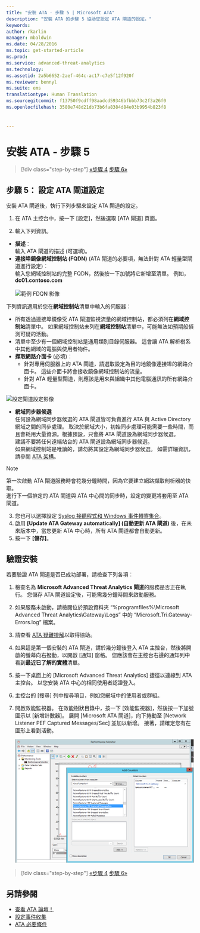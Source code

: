 ```yaml
---
title: "安裝 ATA - 步驟 5 | Microsoft ATA"
description: "安裝 ATA 的步驟 5 協助您設定 ATA 閘道的設定。"
keywords: 
author: rkarlin
manager: mbaldwin
ms.date: 04/28/2016
ms.topic: get-started-article
ms.prod: 
ms.service: advanced-threat-analytics
ms.technology: 
ms.assetid: 2a5b6652-2aef-464c-ac17-c7e5f12f920f
ms.reviewer: bennyl
ms.suite: ems
translationtype: Human Translation
ms.sourcegitcommit: f13750f9cdff98aadcd59346bfbbb73c2f3a26f0
ms.openlocfilehash: 3580e748d21db73b6fa8384d84e03b9954b823f8


---
```


# 安裝 ATA - 步驟 5

>[!div class="step-by-step"]
[«步驟 4](install-ata-step4.md)
[步驟 6»](install-ata-step6.md)


## 步驟 5： 設定 ATA 閘道設定
安裝 ATA 閘道後，執行下列步驟來設定 ATA 閘道的設定。

1.  在 ATA 主控台中，按一下 [設定]，然後選取 [ATA 閘道] 頁面。

2.  輸入下列資訊。

  - **描述**： <br>輸入 ATA 閘道的描述 (可選填)。
  - **連接埠鏡像網域控制站 (FQDN)** (ATA 閘道的必要項，無法針對 ATA 輕量型閘道進行設定)︰ <br>輸入您網域控制站的完整 FQDN，然後按一下加號將它新增至清單。 例如，**dc01.contoso.com**<br /><br />![範例 FDQN 影像](media/ATAGWDomainController.png)

下列資訊適用於您在**網域控制站**清單中輸入的伺服器：

- 所有透過連接埠鏡像受 ATA 閘道監視流量的網域控制站，都必須列在**網域控制站**清單中。 如果網域控制站未列在**網域控制站**清單中，可能無法如預期般偵測可疑的活動。
- 清單中至少有一個網域控制站是通用類別目錄伺服器。 這會讓 ATA 解析樹系中其他網域的電腦與使用者物件。
- **擷取網路介面卡** (必填)︰<br>
     - 針對專用伺服器上的 ATA 閘道，請選取設定為目的地鏡像連接埠的網路介面卡。 這些介面卡將會接收鏡像網域控制站的流量。
     - 針對 ATA 輕量型閘道，則應該是用來與組織中其他電腦通訊的所有網路介面卡。

![設定閘道設定影像](media/ATA-Config-GW-Settings.jpg)

 - **網域同步器候選**<br>
任何設為網域同步器候選的 ATA 閘道皆可負責進行 ATA 與 Active Directory 網域之間的同步處理。 取決於網域大小，初始同步處理可能需要一些時間，而且會耗用大量資源。根據預設，只會將 ATA 閘道設為網域同步器候選。 <br>建議不要將任何遠端站台的 ATA 閘道設為網域同步器候選。<br>如果網域控制站是唯讀的，請勿將其設定為網域同步器候選。 如需詳細資訊，請參閱 [ATA 架構](/advanced-threat-analytics/plan-design/ata-architecture#ata-lightweight-gateway-features)。

> [!NOTE] 
> 第一次啟動 ATA 閘道服務時會花幾分鐘時間，因為它要建立網路擷取剖析器的快取。<br>
> 進行下一個排定的 ATA 閘道與 ATA 中心間的同步時，設定的變更將套用至 ATA 閘道。



    

3. 您也可以選擇設定 [Syslog 接聽程式和 Windows 事件轉寄集合](configure-event-collection.md)。 
4. 啟用 **[Update ATA Gateway automatically] (自動更新 ATA 閘道)** 後，在未來版本中，當您更新 ATA 中心時，所有 ATA 閘道都會自動更新。
3.  按一下 **[儲存]**。


## 驗證安裝
若要驗證 ATA 閘道是否已成功部署，請檢查下列各項︰

1.  檢查名為 **Microsoft Advanced Threat Analytics 閘道**的服務是否正在執行。 您儲存 ATA 閘道設定後，可能需幾分鐘時間來啟動服務。

2.  如果服務未啟動，請檢閱位於預設資料夾 “%programfiles%\Microsoft Advanced Threat Analytics\Gateway\Logs” 中的 “Microsoft.Tri.Gateway-Errors.log” 檔案。

3.  請查看 [ATA 疑難排解](/advanced-threat-analytics/troubleshoot/troubleshooting-ata-known-errors)以取得協助。

4.  如果這是第一個安裝的 ATA 閘道，請於幾分鐘後登入 ATA 主控台，然後將開啟的螢幕向右撥動，以開啟 [通知] 窗格。 您應該會在主控台右邊的通知列中看到**最近已了解的實體**清單。

5.  按一下桌面上的 [Microsoft Advanced Threat Analytics] 捷徑以連線到 ATA 主控台。 以您安裝 ATA 中心的相同使用者認證登入。
6.  主控台的 [搜尋] 列中搜尋項目，例如您網域中的使用者或群組。
7.  開啟效能監視器。 在效能樹狀目錄中，按一下 [效能監視器]，然後按一下加號圖示以 [新增計數器]。 展開 [Microsoft ATA 閘道]，向下捲動至 [Network Listener PEF Captured Messages/Sec] 並加以新增。 接著，請確定您有在圖形上看到活動。

    ![新增效能計數器影像](media/ATA-performance-monitoring-add-counters.png)


>[!div class="step-by-step"]
[«步驟 4](install-ata-step4.md)
[步驟 6»](install-ata-step6.md)

## 另請參閱

- [查看 ATA 論壇！](https://social.technet.microsoft.com/Forums/security/home?forum=mata)
- [設定事件收集](configure-event-collection.md)
- [ATA 必要條件](/advanced-threat-analytics/plan-design/ata-prerequisites)




<!--HONumber=Jul16_HO4-->


